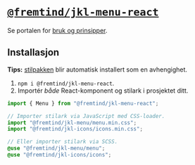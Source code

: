 # [`@fremtind/jkl-menu-react`](https://jokul.fremtind.no/komponenter/menu)

Se portalen for [bruk og prinsipper](https://jokul.fremtind.no/komponenter/menu).

## Installasjon

**Tips:** [stilpakken](../menu/) blir automatisk installert som en avhengighet.

1. `npm i @fremtind/jkl-menu-react`.
2. Importér _både_ React-komponent og stilark i prosjektet ditt.

```js
import { Menu } from "@fremtind/jkl-menu-react";

// Importer stilark via JavaScript med CSS-loader.
import "@fremtind/jkl-menu/menu.min.css";
import "@fremtind/jkl-icons/icons.min.css";
```

```scss
// Eller importer stilark via SCSS.
@use "@fremtind/jkl-menu/menu";
@use "@fremtind/jkl-icons/icons";
```
